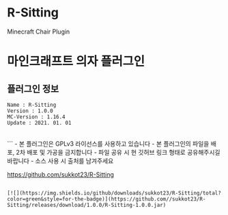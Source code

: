 # R-Sitting
Minecraft Chair Plugin


# 마인크래프트 의자 플러그인 
## 플러그인 정보
```
Name : R-Sitting
Version : 1.0.0
MC-Version : 1.16.4
Update : 2021. 01. 01
```   
</br>
```
- 본 플러그인은 GPLv3 라이선스를 사용하고 있습니다
- 본 플러그인의 파일을 배포, 2차 배포 및 가공을 금지합니다
- 파일 공유 시 현 깃허브 링크 형태로 공유해주시길 바랍니다
- 소스 사용 시 출처를 남겨주세요

https://github.com/sukkot23/R-Sitting
```

[![](https://img.shields.io/github/downloads/sukkot23/R-Sitting/total?color=green&style=for-the-badge)](https://github.com//sukkot23/R-Sitting/releases/download/1.0.0/R-Sitting-1.0.0.jar)
